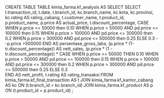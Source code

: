 CREATE TABLE TABLE kimia_farma.kf_analysis AS
SELECT 
SELECT 
  t.transaction_id, 
  t.date, 
  t.branch_id, 
  kc.branch_name, 
  kc.kota, 
  kc.provinsi, 
  kc.rating AS rating_cabang, 
  t.customer_name, 
  t.product_id, 
  p.product_name, 
  p.price AS actual_price, 
  t.discount_percentage,
  CASE
    WHEN p.price <= 50000 then 0.10
    WHEN p.price > 50000 AND pd.price <= 100000 then 0.15
    WHEN p.price > 100000 AND pd.price <= 300000 then 0.2
    WHEN p.price > 300000 AND pd.price <= 500000 then 0.25
    ELSE 0.3      --p.price >500000 
    END AS persentase_gross_laba,
  (p.price * (1-tr.discount_percentage)) AS nett_sales,
  (p.price * (1 - tr.discount_percentage)) * CASE
    WHEN p.price <= 50000 THEN 0.10
    WHEN p.price > 50000 AND pd.price <= 100000 then 0.15
    WHEN p.price > 100000 AND pd.price <= 300000 then 0.2
    WHEN p.price > 300000 AND pd.price <= 500000 then 0.25
    ELSE 0.3   
    END AS nett_profit,
  t.rating AS rating_transaksi
FROM kimia_farma.kf_final_transaction AS t
  JOIN kimia_farma.kf_kantor_cabang AS kc 
  ON (t.branch_id = kc.branch_id)
  JOIN kimia_farma.kf_product AS p
  ON (t.product_id = p.product_id)
;
